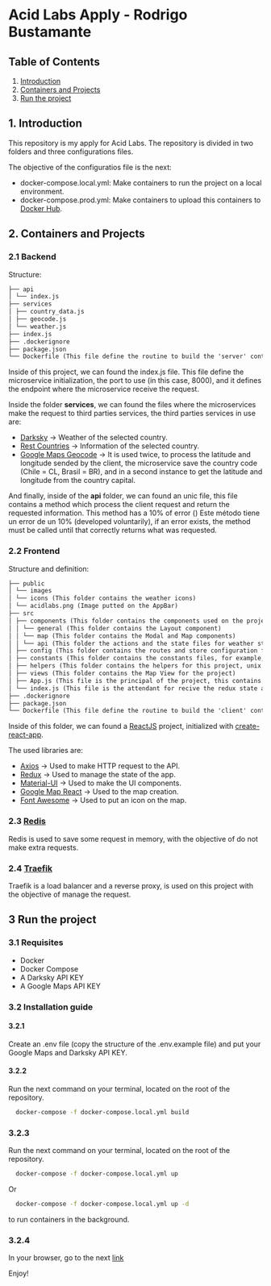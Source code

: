 # Acid Labs Apply - Rodrigo Bustamante

## Table of Contents

1. [Introduction](#1-introduction)
2. [Containers and Projects](#2-containers-and-projects)
3. [Run the project](#3-run-the-project)

## 1. Introduction

This repository is my apply for Acid Labs. The repository is divided in two folders and three configurations files.

The objective of the configuratios file is the next:

- docker-compose.local.yml: Make containers to run the project on a local environment.
- docker-compose.prod.yml: Make containers to upload this containers to [Docker Hub](https://hub.docker.com).

## 2. Containers and Projects

### 2.1 Backend

Structure:

```markdown
├── api
│ └── index.js
├── services
│ ├── country_data.js
│ ├── geocode.js
│ └── weather.js
├── index.js
├── .dockerignore
├── package.json
└── Dockerfile (This file define the routine to build the 'server' container )
```

Inside of this project, we can found the index.js file. This file define the microservice initialization, the port to use (in this case, 8000), and it defines the endpoint where the microservice receive the request.

Inside the folder **services**, we can found the files where the microservices make the request to third parties services, the third parties services in use are:

- [Darksky](https://darksky.net/dev/docs) -> Weather of the selected country.
- [Rest Countries](https://restcountries.eu) -> Information of the selected country.
- [Google Maps Geocode](https://developers.google.com/maps/documentation/geocoding/start) -> It is used twice, to process the latitude and longitude sended by the client, the microservice save the country code (Chile = CL, Brasil = BR), and in a second instance to get the latitude and longitude from the country capital.

And finally, inside of the **api** folder, we can found an unic file, this file contains a method which process the client request and return the requested information.
This method has a 10% of error ()
Este método tiene un error de un 10% (developed voluntarily), if an error exists, the method must be called until that correctly returns what was requested.

### 2.2 Frontend

Structure and definition:

```markdown
├── public
│ └── images
│ └── icons (This folder contains the weather icons)
│ └── acidlabs.png (Image putted on the AppBar)
├── src
│ ├── components (This folder contains the components used on the project)
│ │ └── general (This folder contains the Layout component)
│ │ └── map (This folder contains the Modal and Map components)
│ │ └── api (This folder the actions and the state files for weather state)
│ ├── config (This folder contains the routes and store configuration file for Redux)
│ ├── constants (This folder contains the constants files, for example, the icons route)
│ ├── helpers (This folder contains the helpers for this project, unix date to human date, actual season and toFixed)
│ ├── views (This folder contains the Map View for the project)
│ ├── App.js (This file is the principal of the project, this contains the styles theme and the routes)
│ └── index.js (This file is the attendant for recive the redux state and render the jsx on html)
├── .dockerignore
├── package.json
└── Dockerfile (This file define the routine to build the 'client' container )
```

Inside of this folder, we can found a [ReactJS](https://reactjs.org/) project, initialized with [create-react-app](https://facebook.github.io/create-react-app/docs/getting-started).

The used libraries are:

- [Axios](https://github.com/axios/axios) -> Used to make HTTP request to the API.
- [Redux](https://redux.js.org/introduction/getting-started) -> Used to manage the state of the app.
- [Material-UI](http://material-ui.com) -> Used to make the UI components.
- [Google Map React](https://github.com/google-map-react/google-map-react) -> Used to the map creation.
- [Font Awesome](https://fontawesome.com/how-to-use/on-the-web/using-with/react) -> Used to put an icon on the map.

### 2.3 [Redis](https://redis.io/)

Redis is used to save some request in memory, with the objective of do not make extra requests.

### 2.4 [Traefik](https://traefik.io/)

Traefik is a load balancer and a reverse proxy, is used on this project with the objective of manage the request.

## 3 Run the project

### 3.1 Requisites

- Docker
- Docker Compose
- A Darksky API KEY
- A Google Maps API KEY

### 3.2 Installation guide

#### 3.2.1

Create an .env file (copy the structure of the .env.example file) and put your Google Maps and Darksky API KEY.

#### 3.2.2

Run the next command on your terminal, located on the root of the repository.

```bash
  docker-compose -f docker-compose.local.yml build
```

### 3.2.3

Run the next command on your terminal, located on the root of the repository.

```bash
  docker-compose -f docker-compose.local.yml up
```

Or

```bash
  docker-compose -f docker-compose.local.yml up -d
```

to run containers in the background.

### 3.2.4

In your browser, go to the next [link](http://frontend.acid.localhost)

Enjoy!
